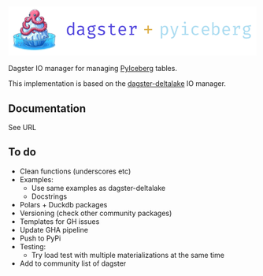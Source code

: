 ![dagster-pyiceberg](docs/assets/dagster-pyiceberg-main.png)

Dagster IO manager for managing [PyIceberg](https://github.com/apache/iceberg-python) tables.

This implementation is based on the [dagster-deltalake](https://github.com/dagster-io/dagster/tree/master/python_modules/libraries/dagster-deltalake) IO manager.

## Documentation

See URL

## To do

- Clean functions (underscores etc)
- Examples:
  + Use same examples as dagster-deltalake
  + Docstrings
- Polars + Duckdb packages
- Versioning (check other community packages)
- Templates for GH issues
- Update GHA pipeline
- Push to PyPi
- Testing:
  + Try load test with multiple materializations at the same time
- Add to community list of dagster
